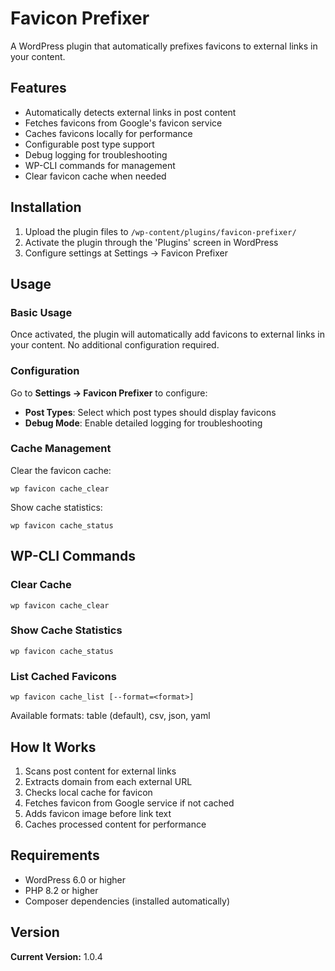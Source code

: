 # Favicon Prefixer

A WordPress plugin that automatically prefixes favicons to external links in your content.

## Features

- Automatically detects external links in post content
- Fetches favicons from Google's favicon service
- Caches favicons locally for performance
- Configurable post type support
- Debug logging for troubleshooting
- WP-CLI commands for management
- Clear favicon cache when needed

## Installation

1. Upload the plugin files to `/wp-content/plugins/favicon-prefixer/`
2. Activate the plugin through the 'Plugins' screen in WordPress
3. Configure settings at Settings → Favicon Prefixer

## Usage

### Basic Usage

Once activated, the plugin will automatically add favicons to external links in your content. No additional configuration required.

### Configuration

Go to **Settings → Favicon Prefixer** to configure:

- **Post Types**: Select which post types should display favicons
- **Debug Mode**: Enable detailed logging for troubleshooting

### Cache Management

Clear the favicon cache:
```
wp favicon cache_clear
```

Show cache statistics:
```
wp favicon cache_status
```

## WP-CLI Commands

### Clear Cache
```
wp favicon cache_clear
```

### Show Cache Statistics
```
wp favicon cache_status
```

### List Cached Favicons
```
wp favicon cache_list [--format=<format>]
```

Available formats: table (default), csv, json, yaml

## How It Works

1. Scans post content for external links
2. Extracts domain from each external URL
3. Checks local cache for favicon
4. Fetches favicon from Google service if not cached
5. Adds favicon image before link text
6. Caches processed content for performance

## Requirements

- WordPress 6.0 or higher
- PHP 8.2 or higher
- Composer dependencies (installed automatically)

## Version

**Current Version:** 1.0.4